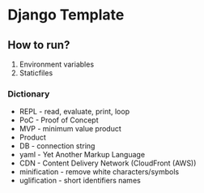 # Django Template

## How to run?
1. Environment variables
2. Staticfiles

### Dictionary
- REPL - read, evaluate, print, loop
- PoC - Proof of Concept
- MVP - minimum value product
- Product
- DB - connection string
- yaml - Yet Another Markup Language
- CDN - Content Delivery Network (CloudFront (AWS))
- minification - remove white characters/symbols
- uglification - short identifiers names